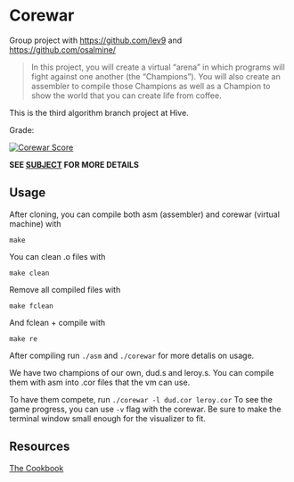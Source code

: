 # Corewar
Group project with https://github.com/lev9 and https://github.com/osalmine/

> In this project, you will create a virtual “arena” in which programs will fight against one another (the “Champions”). You will also create an assembler to compile those Champions as well as a Champion to show the world that you can create life from coffee.

This is the third algorithm branch project at Hive.

Grade:

[![Corewar Score](https://badge42.herokuapp.com/api/project/osalmine/Corewar)](https://github.com/JaeSeoKim/badge42)

**SEE [SUBJECT](corewar.en.pdf) FOR MORE DETAILS**

## Usage

After cloning, you can compile both asm (assembler) and corewar (virtual machine) with

```make```

You can clean .o files with

```make clean```

Remove all compiled files with

```make fclean```

And fclean + compile with

```make re```

After compiling run ```./asm``` and ```./corewar``` for more detalis on usage.

We have two champions of our own, dud.s and leroy.s. You can compile them with asm into .cor files that the vm can use.

To have them compete, run ```./corewar -l dud.cor leroy.cor``` To see the game progress, you can use `-v` flag with the corewar. Be sure to make the terminal window small enough for the visualizer to fit.

## Resources
[The Cookbook](https://github.com/avocadohooman/42-Corewar/wiki)
